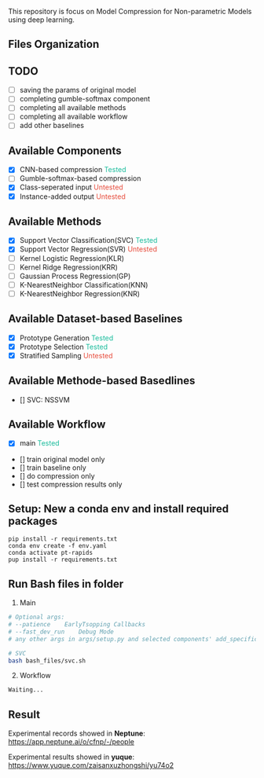 This repository is focus on Model Compression for Non-parametric Models using deep learning.

## Files Organization


## TODO
- [ ] saving the params of original model
- [ ] completing gumble-softmax component
- [ ] completing all available methods
- [ ] completing all available workflow
- [ ] add other baselines

## Available Components
- [x] CNN-based compression <font color=#1ABC9C>Tested</font>
- [ ] Gumble-softmax-based compression
- [x] Class-seperated input <font color=#E74C3C>Untested</font>
- [x] Instance-added output <font color=#E74C3C>Untested</font> 

## Available Methods
- [x] Support Vector Classification(SVC) <font color=#1ABC9C>Tested</font>
- [x] Support Vector Regression(SVR) <font color=#E74C3C>Untested</font>
- [ ] Kernel Logistic Regression(KLR)
- [ ] Kernel Ridge Regression(KRR)
- [ ] Gaussian Process Regression(GP)
- [ ] K-NearestNeighbor Classification(KNN)
- [ ] K-NearestNeighbor Regression(KNR)

## Available Dataset-based Baselines
- [x] Prototype Generation <font color=#1ABC9C>Tested</font>
- [x] Prototype Selection <font color=#1ABC9C>Tested</font>
- [x] Stratified Sampling <font color=#E74C3C>Untested</font>

## Available Methode-based Basedlines
- [] SVC: NSSVM

## Available Workflow
- [x] main <font color=#1ABC9C>Tested</font>
- [] train original model only
- [] train baseline only
- [] do compression only
- [] test compression results only

## Setup: New a conda env and install required packages

```
pip install -r requirements.txt
conda env create -f env.yaml
conda activate pt-rapids
pup install -r requirements.txt
```

## Run Bash files in folder
1. Main 
```bash
# Optional args:
# --patience    EarlyTsopping Callbacks
# --fast_dev_run    Debug Mode
# any other args in args/setup.py and selected components' add_specific_args() function

# SVC
bash bash_files/svc.sh
```

2. Workflow
```bash
Waiting...
```

## Result

Experimental records showed in **Neptune**: https://app.neptune.ai/o/cfnp/-/people

Experimental results showed in **yuque**: https://www.yuque.com/zaisanxuzhongshi/yu74o2

